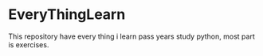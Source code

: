 # EveryThingLearn
This repository have every thing i learn pass years study python, most part is exercises.
